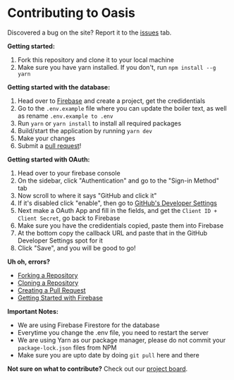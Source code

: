# Contributing to Oasis
Discovered a bug on the site? Report it to the <a href="https://github.com/heybereket/oasis/issues">issues</a> tab. 

**Getting started:**
1. Fork this repository and clone it to your local machine
2. Make sure you have yarn installed. If you don't, run ```npm install --g yarn```

**Getting started with the database:**
1. Head over to [Firebase](https://firebase.google.com) and create a project, get the credidentials 
2. Go to the ```.env.example``` file where you can update the boiler text, as well as rename ```.env.example to .env```
3. Run ```yarn``` or ```yarn install``` to install all required packages 
4. Build/start the application by running ```yarn dev```
5. Make your changes
6. Submit a <a href="https://github.com/heybereket/oasis/pulls">pull request</a>!

**Getting started with OAuth:**
1. Head over to your firebase console
2. On the sidebar, click "Authentication" and go to the "Sign-in Method" tab
3. Now scroll to where it says "GitHub and click it"
4. If it's disabled click "enable", then go to <a href="https://github.com/settings/developers">GitHub's Developer Settings</a>
5. Next make a OAuth App and fill in the fields, and get the ```Client ID + Client Secret```, go back to Firebase
6. Make sure you have the credidentials copied, paste them into Firebase 
7. At the bottom copy the callback URL and paste that in the GitHub Developer Settings spot for it
8. Click "Save", and you will be good to go!

**Uh oh, errors?**
- <a href="https://docs.github.com/en/github/getting-started-with-github/fork-a-repo">Forking a Repository</a>
- <a href="https://docs.github.com/en/github/creating-cloning-and-archiving-repositories/cloning-a-repository">Cloning a Repository</a>
- <a href="https://docs.github.com/en/github/collaborating-with-issues-and-pull-requests/creating-a-pull-request-from-a-fork">Creating a Pull Request</a>
- <a href="https://cloud.google.com/firestore/docs/client/get-firebase">Getting Started with Firebase</a>

**Important Notes:**
- We are using Firebase Firestore for the database
- Everytime you change the .env file, you need to restart the server
- We are using Yarn as our package manager, please do not commit your ```package-lock.json``` files from NPM
- Make sure you are upto date by doing ```git pull``` here and there

**Not sure on what to contribute?** Check out our <a href="https://github.com/heybereket/oasis/projects/1">project board</a>.
